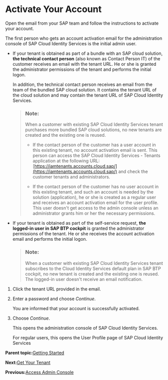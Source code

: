 <!-- loioa2b16cbc0bcc4f068291450023de52e4 -->

# Activate Your Account

Open the email from your SAP team and follow the instructions to activate your account.

The first person who gets an account activation email for the administration console of SAP Cloud Identity Services is the initial admin user.

-   If your tenant is obtained as part of a bundle with an SAP cloud solution, **the technical contact person** \(also known as Contact Person IT\) of the customer receives an email with the tenant URL. He or she is granted the administrator permissions of the tenant and performs the initial logon.

    In addition, the technical contact person receives an email from the team of the bundled SAP cloud solution. It contains the tenant URL of the cloud solution and may contain the tenant URL of SAP Cloud Identity Services.

    > ### Note:  
    > When a customer with existing SAP Cloud Identity Services tenant purchases more bundled SAP cloud solutions, no new tenants are created and the existing one is reused.
    > 
    > -   If the contact person of the customer has a user account in this existing tenant, no account activation email is sent. This person can access the SAP Cloud Identity Services - Tenants application at the following URL: [https://iamtenants.accounts.cloud.sap/](https://iamtenants.accounts.cloud.sap/) and check the customer tenants and administrators.
    > 
    > -   If the contact person of the customer has no user account in this existing tenant, and such an account is needed by the solution \(application\), he or she is created as a regular user and receives an account activation email for the user profile. This user doesn't get access to the admin console unless an administrator grants him or her the necessary permissions.

-   If your tenant is obtained as part of the self-service request, **the logged-in user in SAP BTP cockpit** is granted the administrator permissions of the tenant. He or she receives the account activation email and performs the initial logon.

    > ### Note:  
    > When a customer with existing SAP Cloud Identity Services tenant subscribes to the Cloud Identity Services default plan in SAP BTP cockpit, no new tenant is created and the existing one is reused. The logged-in user doesn't receive an email notification.


1.  Click the tenant URL provided in the email.

2.  Enter a password and choose *Continue*.

    You are informed that your account is successfully activated.

3.  Choose *Continue*.

    This opens the administration console of SAP Cloud Identity Services.

    For regular users, this opens the User Profile page of SAP Cloud Identity Services


**Parent topic:**[Getting Started](getting-started-cac115c.md "Getting started with SAP Cloud Identity Services involves the following steps:")

**Next:**[Get Your Tenant](get-your-tenant-0a7313e.md "Get your SAP Cloud Identity Services tenant and become productive.")

**Previous:**[Access Admin Console](access-admin-console-af1010f.md "Sign in to the administration console of SAP Cloud Identity Services.")

